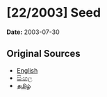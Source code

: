 # [22/2003] Seed

**Date:** 2003-07-30

## Original Sources

- [English](https://documents.gov.lk/view/acts/2003/7/22-2003_E.pdf)
- [සිංහල](https://documents.gov.lk/view/acts/2003/7/22-2003_S.pdf)
- [தமிழ்](https://documents.gov.lk/view/acts/2003/7/22-2003_T.pdf)
